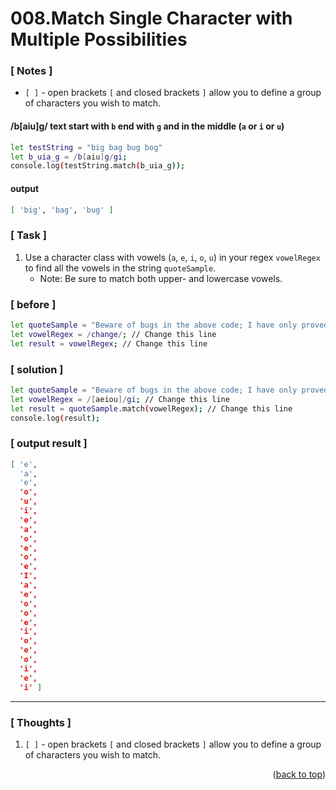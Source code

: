 <a name="topage"></a>

# 008.Match Single Character with Multiple Possibilities

### [ Notes ]

  * `[ ]` - open brackets `[` and closed brackets `]` allow you to define a group of characters you wish to match.


#### /b[aiu]g/ text start with `b` end with `g` and in the middle (`a` or `i` or `u`)

```sh
let testString = "big bag bug bog"
let b_uia_g = /b[aiu]g/gi;
console.log(testString.match(b_uia_g));
```

#### output
```sh
[ 'big', 'bag', 'bug' ]
```

### [ Task ]

  1. Use a character class with vowels (`a`, `e`, `i`, `o`, `u`) in your regex `vowelRegex` to find all the vowels in the string `quoteSample`.
     * Note: Be sure to match both upper- and lowercase vowels.

### [ before ]

```sh
let quoteSample = "Beware of bugs in the above code; I have only proved it correct, not tried it.";
let vowelRegex = /change/; // Change this line
let result = vowelRegex; // Change this line
```

### [ solution ]

```sh
let quoteSample = "Beware of bugs in the above code; I have only proved it correct, not tried it.";
let vowelRegex = /[aeiou]/gi; // Change this line
let result = quoteSample.match(vowelRegex); // Change this line
console.log(result);
```

### [ output result ]

```sh
[ 'e',
  'a',
  'e',
  'o',
  'u',
  'i',
  'e',
  'a',
  'o',
  'e',
  'o',
  'e',
  'I',
  'a',
  'e',
  'o',
  'o',
  'e',
  'i',
  'o',
  'e',
  'o',
  'i',
  'e',
  'i' ]
```

-----

### [ Thoughts ]

  1. `[ ]` - open brackets `[` and closed brackets `]` allow you to define a group of characters you wish to match.
  

<p align="right">(<a href="#topage">back to top</a>)</p>
<br/>
<br/>
